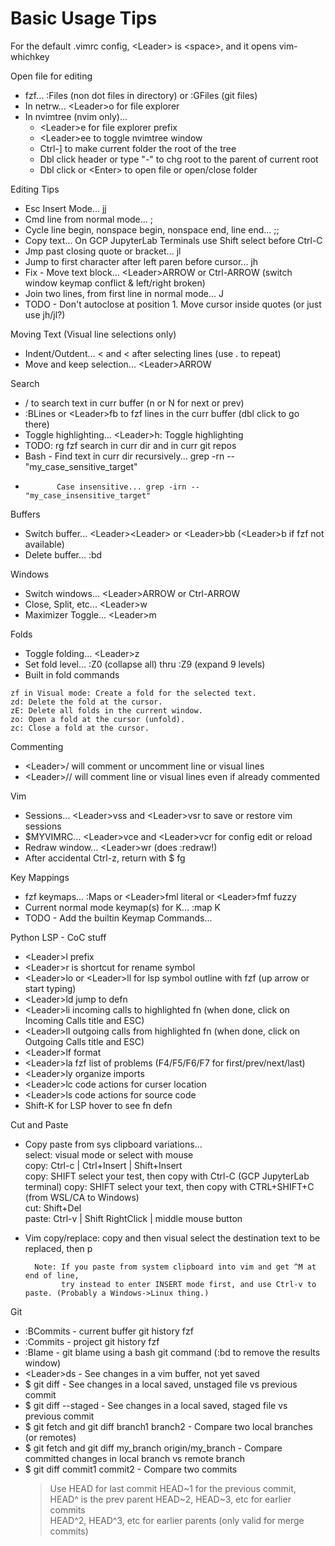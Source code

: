 # Basic Usage Tips

For the default .vimrc config, \<Leader\> is \<space\>, and it opens vim-whichkey

Open file for editing
* fzf... :Files (non dot files in directory) or :GFiles (git files)
* In netrw... \<Leader\>o for file explorer
* In nvimtree (nvim only)...
  * \<Leader\>e for file explorer prefix
  * \<Leader\>ee to toggle nvimtree window
  * Ctrl-] to make current folder the root of the tree
  * Dbl click header or type "-" to chg root to the parent of current root
  * Dbl click or \<Enter\> to open file or open/close folder

Editing Tips
* Esc Insert Mode... jj
* Cmd line from normal mode... ;
* Cycle line begin, nonspace begin, nonspace end, line end... ;;
* Copy text... On GCP JupyterLab Terminals use Shift select before Ctrl-C
* Jmp past closing quote or bracket... jl
* Jump to first character after left paren before cursor... jh
* Fix - Move text block... \<Leader\>ARROW or Ctrl-ARROW (switch window keymap conflict & left/right broken)
* Join two lines, from first line in normal mode... J
* TODO - Don't autoclose at position 1. Move cursor inside quotes (or just use jh/jl?)

Moving Text (Visual line selections only)
* Indent/Outdent... < and < after selecting lines (use . to repeat)
* Move and keep selection... \<Leader\>ARROW

Search
* / to search text in curr buffer (n or N for next or prev)
* :BLines or \<Leader\>fb to fzf lines in the curr buffer (dbl click to go there)
* Toggle highlighting... \<Leader\>h: Toggle highlighting
* TODO: rg fzf search in curr dir and in curr git repos 
* Bash - Find text in curr dir recursively... grep -rn -- "my_case_sensitive_target"
*            Case insensitive... grep -irn -- "my_case_insensitive_target"

Buffers
* Switch buffer... \<Leader\>\<Leader\> or \<Leader\>bb (\<Leader\>b if fzf not available)
* Delete buffer... :bd

Windows
* Switch windows... \<Leader\>ARROW or Ctrl-ARROW
* Close, Split, etc... \<Leader\>w
* Maximizer Toggle... \<Leader\>m

Folds
* Toggle folding... \<Leader\>z
* Set fold level... :Z0 (collapse all) thru :Z9 (expand 9 levels)
* Built in fold commands
```
zf in Visual mode: Create a fold for the selected text.
zd: Delete the fold at the cursor.
zE: Delete all folds in the current window.
zo: Open a fold at the cursor (unfold).
zc: Close a fold at the cursor.
```

Commenting
* \<Leader\>/ will comment or uncomment line or visual lines
* \<Leader\>// will comment line or visual lines even if already commented

Vim
* Sessions... \<Leader\>vss and \<Leader\>vsr to save or restore vim sessions
* $MYVIMRC... \<Leader\>vce and \<Leader\>vcr for config edit or reload
* Redraw window... \<Leader\>wr (does :redraw!)
* After accidental Ctrl-z, return with $ fg

Key Mappings
* fzf keymaps... :Maps or \<Leader\>fml literal or \<Leader\>fmf fuzzy
* Current normal mode keymap(s) for K... :map K
* TODO - Add the builtin Keymap Commands...

Python LSP - CoC stuff
* \<Leader\>l prefix
* \<Leader\>r is shortcut for rename symbol
* \<Leader\>lo or \<Leader\>ll for lsp symbol outline with fzf (up arrow or start typing)
* \<Leader\>ld jump to defn
* \<Leader\>li incoming calls to highlighted fn (when done, click on Incoming Calls title and ESC)
* \<Leader\>lI outgoing calls from highlighted fn  (when done, click on Outgoing Calls title and ESC)
* \<Leader\>lf format
* \<Leader\>la fzf list of problems (F4/F5/F6/F7 for first/prev/next/last)
* \<Leader\>ly organize imports
* \<Leader\>lc code actions for curser location
* \<Leader\>ls code actions for source code
* Shift-K for LSP hover to see fn defn

Cut and Paste                                                                                                                  
* Copy paste from sys clipboard variations...                                                                          
        select: visual mode or select with mouse                                                                       
        copy:   Ctrl-c | Ctrl+Insert | Shift+Insert    
        copy:   SHIFT select your test, then copy with Ctrl-C (GCP JupyterLab terminal)
        copy:   SHIFT select your text, then copy with CTRL+SHIFT+C (from WSL/CA to Windows)                           
        cut: Shift+Del                                                                                                 
        paste:  Ctrl-v | Shift RightClick | middle mouse button                                                        
* Vim copy/replace: copy and then visual select the destination text to be replaced, then p                                   
                                                                                                                       
        Note: If you paste from system clipboard into vim and get ^M at end of line,                                         
              try instead to enter INSERT mode first, and use Ctrl-v to paste. (Probably a Windows->Linux thing.)            

Git                                                                                                                    
* :BCommits - current buffer git history fzf
* :Commits  - project git history fzf
* :Blame    - git blame using a bash git command (:bd to remove the results window)
* \<Leader\>ds - See changes in a vim buffer, not yet saved
* $ git diff          - See changes in a local saved, unstaged file vs previous commit
* $ git diff --staged - See changes in a local saved, staged file vs previous commit
* $ git fetch and git diff branch1 branch2 - Compare two local branches (or remotes)
* $ git fetch and git diff my_branch origin/my_branch - Compare committed changes in local branch vs remote branch                     
* $ git diff commit1 commit2 - Compare two commits 
    > Use HEAD for last commit
    > HEAD~1 for the previous commit, HEAD^ is the prev parent
    > HEAD~2, HEAD~3, etc for earlier commits                                                                                 
    > HEAD^2, HEAD^3, etc for earlier parents (only valid for merge commits)                                                           
